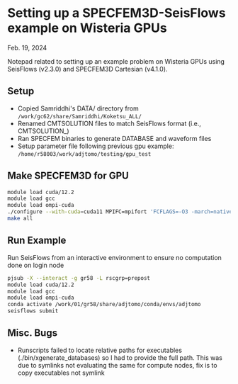 # Setting up a SPECFEM3D-SeisFlows example on Wisteria GPUs
Feb. 19, 2024

Notepad related to setting up an example problem on Wisteria GPUs using 
SeisFlows (v2.3.0) and SPECFEM3D Cartesian (v4.1.0). 

## Setup

- Copied Samriddhi's DATA/ directory from `/work/gc62/share/Samriddhi/Koketsu_ALL/`
- Renamed CMTSOLUTION files to match SeisFlows format (i.e., CMTSOLUTION\_<ID>)
- Ran SPECFEM binaries to generate DATABASE and waveform files
- Setup parameter file following previous gpu example: `/home/r58003/work/adjtomo/testing/gpu_test`


## Make SPECFEM3D for GPU

```bash
module load cuda/12.2
module load gcc
module load ompi-cuda
./configure --with-cuda=cuda11 MPIFC=mpifort 'FCFLAGS=-O3 -march=native' 'CFLAGS=-O3 -march=native' 'CUDA_FLAGS=-O3 -Impi'
make all
```

## Run Example

Run SeisFlows from an interactive environment to ensure no computation done on login node

```bash
pjsub -X --interact -g gr58 -L rscgrp=prepost
module load cuda/12.2
module load gcc
module load ompi-cuda
conda activate /work/01/gr58/share/adjtomo/conda/envs/adjtomo
seisflows submit
```

## Misc. Bugs
- Runscripts failed to locate relative paths for executables (./bin/xgenerate_databases)
  so I had to provide the full path. This was due to symlinks not evaluating
  the same for compute nodes, fix is to copy executables not symlink




